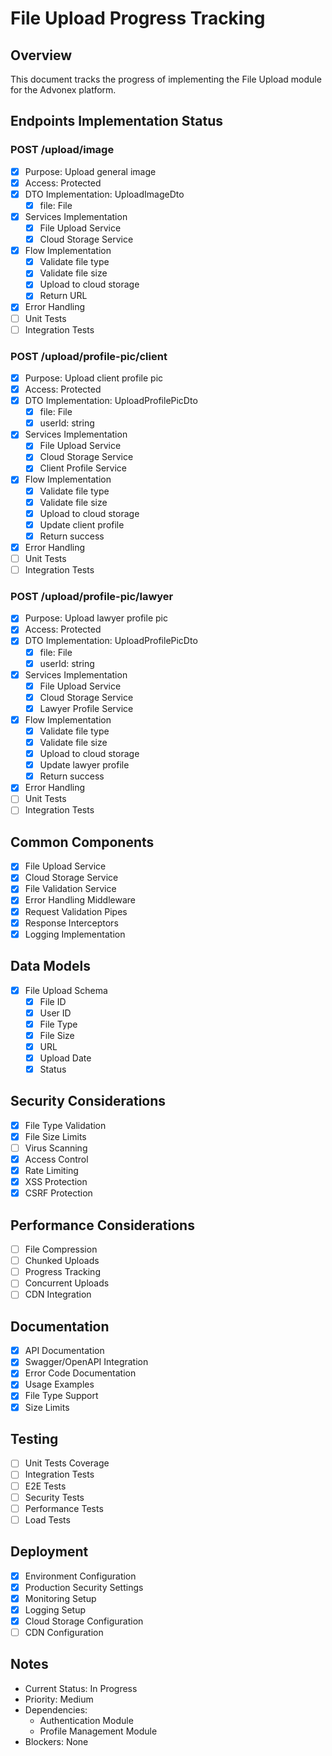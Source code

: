 # File Upload Progress Tracking

## Overview

This document tracks the progress of implementing the File Upload module for the Advonex platform.

## Endpoints Implementation Status

### POST /upload/image

- [x] Purpose: Upload general image
- [x] Access: Protected
- [x] DTO Implementation: UploadImageDto
  - [x] file: File
- [x] Services Implementation
  - [x] File Upload Service
  - [x] Cloud Storage Service
- [x] Flow Implementation
  - [x] Validate file type
  - [x] Validate file size
  - [x] Upload to cloud storage
  - [x] Return URL
- [x] Error Handling
- [ ] Unit Tests
- [ ] Integration Tests

### POST /upload/profile-pic/client

- [x] Purpose: Upload client profile pic
- [x] Access: Protected
- [x] DTO Implementation: UploadProfilePicDto
  - [x] file: File
  - [x] userId: string
- [x] Services Implementation
  - [x] File Upload Service
  - [x] Cloud Storage Service
  - [x] Client Profile Service
- [x] Flow Implementation
  - [x] Validate file type
  - [x] Validate file size
  - [x] Upload to cloud storage
  - [x] Update client profile
  - [x] Return success
- [x] Error Handling
- [ ] Unit Tests
- [ ] Integration Tests

### POST /upload/profile-pic/lawyer

- [x] Purpose: Upload lawyer profile pic
- [x] Access: Protected
- [x] DTO Implementation: UploadProfilePicDto
  - [x] file: File
  - [x] userId: string
- [x] Services Implementation
  - [x] File Upload Service
  - [x] Cloud Storage Service
  - [x] Lawyer Profile Service
- [x] Flow Implementation
  - [x] Validate file type
  - [x] Validate file size
  - [x] Upload to cloud storage
  - [x] Update lawyer profile
  - [x] Return success
- [x] Error Handling
- [ ] Unit Tests
- [ ] Integration Tests

## Common Components

- [x] File Upload Service
- [x] Cloud Storage Service
- [x] File Validation Service
- [x] Error Handling Middleware
- [x] Request Validation Pipes
- [x] Response Interceptors
- [x] Logging Implementation

## Data Models

- [x] File Upload Schema
  - [x] File ID
  - [x] User ID
  - [x] File Type
  - [x] File Size
  - [x] URL
  - [x] Upload Date
  - [x] Status

## Security Considerations

- [x] File Type Validation
- [x] File Size Limits
- [ ] Virus Scanning
- [x] Access Control
- [x] Rate Limiting
- [x] XSS Protection
- [x] CSRF Protection

## Performance Considerations

- [ ] File Compression
- [ ] Chunked Uploads
- [ ] Progress Tracking
- [ ] Concurrent Uploads
- [ ] CDN Integration

## Documentation

- [x] API Documentation
- [x] Swagger/OpenAPI Integration
- [x] Error Code Documentation
- [x] Usage Examples
- [x] File Type Support
- [x] Size Limits

## Testing

- [ ] Unit Tests Coverage
- [ ] Integration Tests
- [ ] E2E Tests
- [ ] Security Tests
- [ ] Performance Tests
- [ ] Load Tests

## Deployment

- [x] Environment Configuration
- [x] Production Security Settings
- [x] Monitoring Setup
- [x] Logging Setup
- [x] Cloud Storage Configuration
- [ ] CDN Configuration

## Notes

- Current Status: In Progress
- Priority: Medium
- Dependencies:
  - Authentication Module
  - Profile Management Module
- Blockers: None
